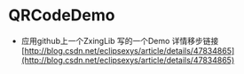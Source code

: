 # QRCodeDemo
- 应用github上一个ZxingLib 写的一个Demo 详情移步链接
[http://blog.csdn.net/eclipsexys/article/details/47834865](http://blog.csdn.net/eclipsexys/article/details/47834865)
